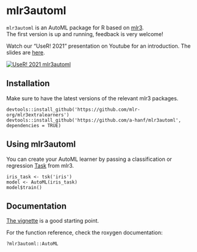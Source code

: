 # mlr3automl

`mlr3automl` is an AutoML package for R based on [mlr3](https://github.com/mlr-org/mlr3).  
The first version is up and running, feedback is very welcome!

Watch our “UseR! 2021” presentation on Youtube for an
introduction. The slides are [here](https://a-hanf.github.io/useR_presentation/useR_2021_mlr3automl.pdf).

[![UseR! 2021 mlr3automl](https://img.youtube.com/vi/D4MrVnumM8k/0.jpg)](https://www.youtube.com/watch?v=D4MrVnumM8k&t=86s)


## Installation

Make sure to have the latest versions of the relevant mlr3 packages.

```
devtools::install_github('https://github.com/mlr-org/mlr3extralearners')
devtools::install_github('https://github.com/a-hanf/mlr3automl', dependencies = TRUE)
```

## Using mlr3automl

You can create your AutoML learner by passing a classification or regression [Task](https://mlr3book.mlr-org.com/tasks.html) from mlr3.

```
iris_task <- tsk('iris')
model <- AutoML(iris_task)
model$train()
```

## Documentation

[The vignette](vignettes/mlr3automl.md) is a good starting point.

For the function reference, check the roxygen documentation:
```
?mlr3automl::AutoML
```
